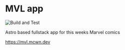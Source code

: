 # MVL app

![Build and Test](https://github.com/jamesmcewan/mvl/workflows/Build%20and%20Test/badge.svg)

Astro based fullstack app for this weeks Marvel comics

https://mvl.mcwn.dev
